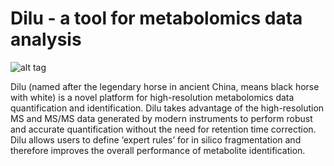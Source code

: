 # Dilu - a tool for metabolomics data analysis

![alt tag](http://sequest.scripps.edu/ygao/dilu.png)

Dilu (named after the legendary horse in ancient China, means black horse with white) is a novel platform for high-resolution metabolomics data quantification and identification. Dilu takes advantage of the high-resolution MS and MS/MS data generated by modern instruments to perform robust and accurate quantification without the need for retention time correction. Dilu allows users to define ‘expert rules’ for in silico fragmentation and therefore improves the overall performance of metabolite identification. 
